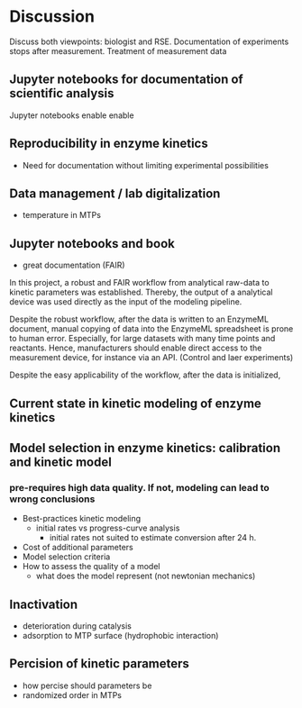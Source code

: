 # Discussion

Discuss both viewpoints: biologist and RSE.
Documentation of experiments stops after measurement. Treatment of measurement data

## Jupyter notebooks for documentation of scientific analysis

Jupyter notebooks enable enable

## Reproducibility in enzyme kinetics

- Need for documentation without limiting experimental possibilities

## Data management / lab digitalization

- temperature in MTPs

## Jupyter notebooks and book

- great documentation (FAIR)

In this project, a robust and FAIR workflow from analytical raw-data to kinetic parameters was established. Thereby, the output of a analytical device was used directly as the input of the modeling pipeline.

Despite the robust workflow, after the data is written to an EnzymeML document, manual copying of data into the EnzymeML spreadsheet is prone to human error. Especially, for large datasets with many time points and reactants. Hence, manufacturers should enable direct access to the measurement device, for instance via an API. (Control and laer experiments)

Despite the easy applicability of the workflow, after the data is initialized,

## Current state in kinetic modeling of enzyme kinetics

## Model selection in enzyme kinetics: calibration and kinetic model

### pre-requires high data quality. If not, modeling can lead to wrong conclusions

- Best-practices kinetic modeling
  - initial rates vs progress-curve analysis
    - initial rates not suited to estimate conversion after 24 h.
- Cost of additional parameters
- Model selection criteria
- How to assess the quality of a model
  - what does the model represent (not newtonian mechanics)

## Inactivation

- deterioration during catalysis
- adsorption to MTP surface (hydrophobic interaction)

## Percision of kinetic parameters

- how percise should parameters be
- randomized order in MTPs
